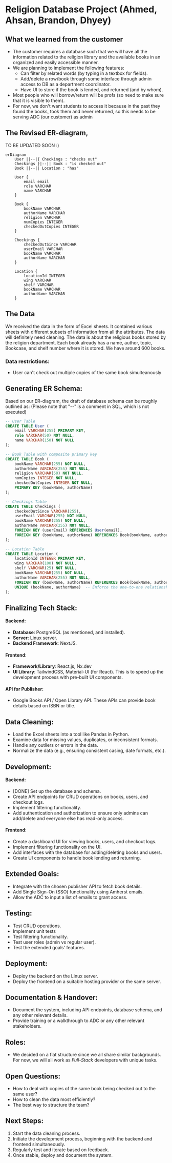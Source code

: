 # Religion Database Project (Ahmed, Ahsan, Brandon, Dhyey)

## What we learned from the customer
- The customer requires a database such that we will have all the information related to the religion library and the available books in an organized and easily accessible manner.
- We are planning to implement the following features:
    - Can filter by related words (by typing in a textbox for fields).
    - Add/delete a row/book through some interface through admin access to DB as a department coordinator.
    - Have UI to store if the book is lended, and returned (and by whom). 
- Most people who will borrow/return will be profs (so need to make sure that it is visible to them).
- For now, we don't want students to access it because in the past they found the books, took them and never returned, so this needs to be serving ADC (our customer) as admin

## The Revised ER-diagram,
TO BE UPDATED SOON :)
```mermaid
erDiagram
    User ||--|{ Checkings : "checks out"
    Checkings }|--|| Book : "is checked out"
    Book ||--|| Location : "has"
    
    User {
        email email
        role VARCHAR
        name VARCHAR
    }

    Book {
        bookName VARCHAR
        authorName VARCHAR
        religion VARCHAR
        numCopies INTEGER
        checkedOutCopies INTEGER
    }

    Checkings {
        checkedOutSince VARCHAR
        userEmail VARCHAR
        bookName VARCHAR
        authorName VARCHAR
    }

    Location {
        locationId INTEGER
        wing VARCHAR
        shelf VARCHAR
        bookName VARCHAR
        authorName VARCHAR
    }

```
## The Data
We received the data in the form of Excel sheets. It contained various sheets with different subsets of information from all the attributes. The data will definitely need cleaning. The data is about the religious books stored by the religion department. Each book already has a name, author, topic, Bookcase, and shelf number where it is stored. We have around 600 books.

### Data restrictions:
- User can't check out multiple copies of the same book simulteanously

## Generating ER Schema:
Based on our ER-diagram, the draft of database schema can be roughly outlined as: (Please note that "--" is a comment in SQL, which is not executed)

```sql
-- User Table
CREATE TABLE User (
    email VARCHAR(255) PRIMARY KEY,
    role VARCHAR(50) NOT NULL,
    name VARCHAR(150) NOT NULL
);

-- Book Table with composite primary key
CREATE TABLE Book (
    bookName VARCHAR(255) NOT NULL,
    authorName VARCHAR(255) NOT NULL,
    religion VARCHAR(50) NOT NULL,
    numCopies INTEGER NOT NULL,
    checkedOutCopies INTEGER NOT NULL,
    PRIMARY KEY (bookName, authorName)
);

-- Checkings Table
CREATE TABLE Checkings (
    checkedOutSince VARCHAR(255),
    userEmail VARCHAR(255) NOT NULL,
    bookName VARCHAR(255) NOT NULL,
    authorName VARCHAR(255) NOT NULL,
    FOREIGN KEY (userEmail) REFERENCES User(email),
    FOREIGN KEY (bookName, authorName) REFERENCES Book(bookName, authorName)
);

-- Location Table
CREATE TABLE Location (
    locationId INTEGER PRIMARY KEY,
    wing VARCHAR(100) NOT NULL,
    shelf VARCHAR(25) NOT NULL,
    bookName VARCHAR(255) NOT NULL,
    authorName VARCHAR(255) NOT NULL,
    FOREIGN KEY (bookName, authorName) REFERENCES Book(bookName, authorName),
    UNIQUE (bookName, authorName)  -- Enforce the one-to-one relationship
);

```






## Finalizing Tech Stack:

#### Backend:
- **Database**: PostgreSQL (as mentioned, and installed).
- **Server**:  Linux server.
- **Backend Framework**: NextJS.

#### Frontend:
- **Framework/Library**: React.js, Nx.dev
- **UI Library**: TailwindCSS, Material-UI (for React). This is to speed up the development process with pre-built UI components.

#### API for Publisher:
- Google Books API / Open Library API. These APIs can provide book details based on ISBN or title.

## Data Cleaning:
- Load the Excel sheets into a tool like Pandas in Python.
- Examine data for missing values, duplicates, or inconsistent formats.
- Handle any outliers or errors in the data.
- Normalize the data (e.g., ensuring consistent casing, date formats, etc.).

## Development:

#### Backend:
- [DONE] Set up the database and schema.
- Create API endpoints for CRUD operations on books, users, and checkout logs.
- Implement filtering functionality.
- Add authentication and authorization to ensure only admins can add/delete and everyone else has read-only access.
  
#### Frontend:
- Create a dashboard UI for viewing books, users, and checkout logs.
- Implement filtering functionality on the UI.
- Add interfaces with the database for adding/deleting books and users.
- Create UI components to handle book lending and returning.
  
## Extended Goals:
- Integrate with the chosen publisher API to fetch book details.
- Add Single Sign-On (SSO) functionality using Amherst emails.
- Allow the ADC to input a list of emails to grant access.

## Testing:
- Test CRUD operations.
- Implement unit tests
- Test filtering functionality.
- Test user roles (admin vs regular user).
- Test the extended goals' features.

## Deployment:
- Deploy the backend on the Linux server.
- Deploy the frontend on a suitable hosting provider or the same server.

## Documentation & Handover:
- Document the system, including API endpoints, database schema, and any other relevant details.
- Provide training or a walkthrough to ADC or any other relevant stakeholders.

## Roles:
- We decided on a flat structure since we all share similar backgrounds. For now, we will all work as _Full-Stack_ developers with unique tasks.

## Open Questions:
- How to deal with copies of the same book being checked out to the same user?
- How to clean the data most efficiently?
- The best way to structure the team?

## Next Steps:
1. Start the data cleaning process.
2. Initiate the development process, beginning with the backend and frontend simultaneously.
3. Regularly test and iterate based on feedback.
4. Once stable, deploy and document the system.
